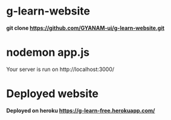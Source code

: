 # g-learn-website
**git clone https://github.com/GYANAM-ui/g-learn-website.git**
# nodemon app.js
Your server is run on http://localhost:3000/
# Deployed website
**Deployed on heroku https://g-learn-free.herokuapp.com/**
